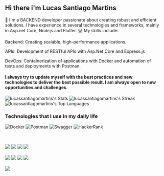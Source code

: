 ## Hi there i'm Lucas Santiago Martins

👋 I'm a BACKEND developer passionate about creating robust and efficient solutions. I have experience in several technologies and frameworks, mainly in Asp.net Core, Nodejs and Flutter. 💻 My skills include:

Backend: Creating scalable, high-performance applications.

APIs: Development of RESTful APIs with Asp.Net Core and Express.js

DevOps: Containerization of applications with Docker and automation of tests and deployments with Postman. 

#### I always try to update myself with the best practices and new technologies to deliver the best possible result. I am always open to new opportunities and challenges.

![lucassantiagomartins's Stats](https://github-readme-stats.vercel.app/api?username=lucassantiagomartins&theme=blueberry&show_icons=true&hide_border=true&count_private=true)
![lucassantiagomartins's Streak](https://github-readme-streak-stats.herokuapp.com/?user=lucassantiagomartins&theme=blueberry&hide_border=true)
![lucassantiagomartins's Top Languages](https://github-readme-stats.vercel.app/api/top-langs/?username=lucassantiagomartins&theme=blueberry&show_icons=true&hide_border=true&layout=compact)

### Technologies that I use in my daily life
![Docker](https://img.shields.io/badge/docker-%230db7ed.svg?style=for-the-badge&logo=docker&logoColor=white) ![Postman](https://img.shields.io/badge/Postman-FF6C37?style=for-the-badge&logo=postman&logoColor=white) ![Swagger](https://img.shields.io/badge/-Swagger-%23Clojure?style=for-the-badge&logo=swagger&logoColor=white) ![HackerRank](https://img.shields.io/badge/-Hackerrank-2EC866?style=for-the-badge&logo=HackerRank&logoColor=white) <div style="display:inline_block"><br/><br/> <img src="https://github.com/user-attachments/assets/149e1501-9812-49ba-a631-9be0df5d02ba"> <img src="https://img.shields.io/badge/node.js-6DA55F?style=for-the-badge&logo=node.js&logoColor=whitek"> <img src="https://img.shields.io/badge/Flutter-%2302569B.svg?style=for-the-badge&logo=Flutter&logoColor=whitek"> <img src="https://img.shields.io/badge/django-%23092E20.svg?style=for-the-badge&logo=django&logoColor=white"> <br> <br> <img src="https://img.shields.io/badge/MySQL-00000F?style=for-the-badge&logo=mysql&logoColor=white"> <img src="https://img.shields.io/badge/PostgreSQL-316192?style=for-the-badge&logo=postgresql&logoColor=white"> <img src="https://img.shields.io/badge/redis-%23DD0031.svg?&style=for-the-badge&logo=redis&logoColor=white"> <img src="https://img.shields.io/badge/rabbitmq-%23FF6600.svg?&style=for-the-badge&logo=rabbitmq&logoColor=white"> <br> <br> <img src="https://img.shields.io/badge/Linux-FCC624?style=for-the-badge&logo=linux&logoColor=black"> </div>
